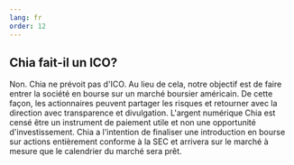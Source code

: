 ```yaml
---
lang: fr
order: 12
---
```


Chia fait-il un ICO?
-----------------------

Non. Chia ne prévoit pas d'ICO. Au lieu de cela, notre objectif est de faire entrer la société en bourse sur un marché boursier américain. De cette façon, les actionnaires peuvent partager les risques et retourner avec la direction avec transparence et divulgation. L'argent numérique Chia est censé être un instrument de paiement utile et non une opportunité d'investissement. Chia a l'intention de finaliser une introduction en bourse sur actions entièrement conforme à la SEC et arrivera sur le marché à mesure que le calendrier du marché sera prêt.
